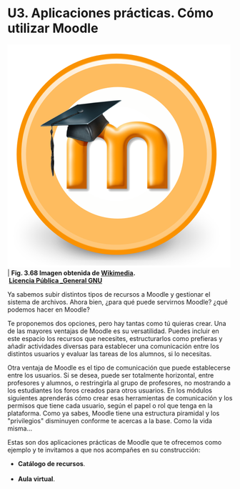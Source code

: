 
# U3. Aplicaciones prácticas. Cómo utilizar Moodle

![](img/Moodle-icon.png)
| **Fig. 3.68 Imagen obtenida de [Wikimedia](http://commons.wikimedia.org/wiki/File:Moodle-icon.png?uselang=es).<br/> [Licencia Pública _General GNU](http://en.wikipedia.org/wiki/es:GNU_General_Public_License)**

Ya sabemos subir distintos tipos de recursos a Moodle y gestionar el sistema de archivos. Ahora bien, ¿para qué puede servirnos Moodle? ¿qué podemos hacer en Moodle?

Te proponemos dos opciones, pero hay tantas como tú quieras crear. Una de las mayores ventajas de Moodle es su versatilidad. Puedes incluir en este espacio los recursos que necesites, estructurarlos como prefieras y añadir actividades diversas para establecer una comunicación entre los distintos usuarios y evaluar las tareas de los alumnos, si lo necesitas.

Otra ventaja de Moodle es el tipo de comunicación que puede establecerse entre los usuarios. Si se desea, puede ser totalmente horizontal, entre profesores y alumnos, o restringirla al grupo de profesores, no mostrando a los estudiantes los foros creados para otros usuarios. En los módulos siguientes aprenderás cómo crear esas herramientas de comunicación y los permisos que tiene cada usuario, según el papel o rol que tenga en la plataforma. Como ya sabes, Moodle tiene una estructura piramidal y los "privilegios" disminuyen conforme te acercas a la base. Como la vida misma...

Estas son dos aplicaciones prácticas de Moodle que te ofrecemos como ejemplo y te invitamos a que nos acompañes en su construcción:

- **Catálogo de recursos**.<br/><br/>
- **Aula virtual**.
